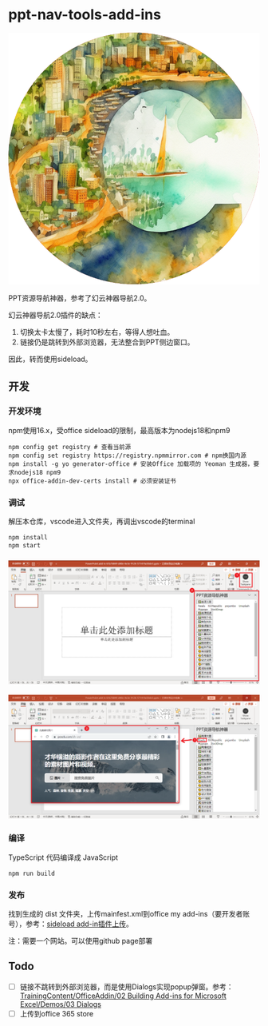 # ppt-nav-tools-add-ins

![logo](img/logo.png)

PPT资源导航神器，参考了幻云神器导航2.0。

幻云神器导航2.0插件的缺点：

1. 切换太卡太慢了，耗时10秒左右，等得人想吐血。
2. 链接仍是跳转到外部浏览器，无法整合到PPT侧边窗口。

因此，转而使用sideload。

## 开发

### 开发环境
npm使用16.x，受office sideload的限制，最高版本为nodejs18和npm9

```
npm config get registry # 查看当前源
npm config set registry https://registry.npmmirror.com # npm换国内源
npm install -g yo generator-office # 安装Office 加载项的 Yeoman 生成器，要求nodejs18 npm9
npx office-addin-dev-certs install # 必须安装证书
```

### 调试

解压本仓库，vscode进入文件夹，再调出vscode的terminal

```shell
npm install
npm start
```

### ![demo1](img/demo1.png)

![demo2](img/demo2.png)

### 编译

TypeScript 代码编译成 JavaScript

```shell
npm run build
```

### 发布
找到生成的 dist 文件夹，上传mainfest.xml到office my add-ins（要开发者账号），参考：[sideload add-in插件上传](https://learn.microsoft.com/zh-cn/office/dev/add-ins/testing/sideload-office-add-ins-for-testing)。

注：需要一个网站。可以使用github page部署

## Todo

- [ ] 链接不跳转到外部浏览器，而是使用Dialogs实现popup弹窗。参考：[TrainingContent/OfficeAddin/02 Building Add-ins for Microsoft Excel/Demos/03 Dialogs](https://github.com/OfficeDev/TrainingContent/tree/master/OfficeAddin/02%20Building%20Add-ins%20for%20Microsoft%20Excel/Demos/03%20Dialogs)
- [ ] 上传到office 365 store